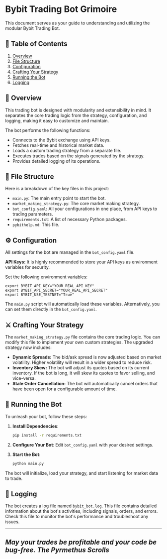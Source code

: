 # Bybit Trading Bot Grimoire

This document serves as your guide to understanding and utilizing the modular Bybit Trading Bot.

## 📜 Table of Contents

1.  [Overview](#-overview)
2.  [File Structure](#-file-structure)
3.  [Configuration](#-configuration)
4.  [Crafting Your Strategy](#-crafting-your-strategy)
5.  [Running the Bot](#-running-the-bot)
6.  [Logging](#-logging)

## 📖 Overview

This trading bot is designed with modularity and extensibility in mind. It separates the core trading logic from the strategy, configuration, and logging, making it easy to customize and maintain.

The bot performs the following functions:
- Connects to the Bybit exchange using API keys.
- Fetches real-time and historical market data.
- Loads a custom trading strategy from a separate file.
- Executes trades based on the signals generated by the strategy.
- Provides detailed logging of its operations.

## 📂 File Structure

Here is a breakdown of the key files in this project:

-   `main.py`: The main entry point to start the bot.
-   `market_making_strategy.py`: The core market making strategy.
-   `bot_config.yaml`: All your configurations in one place, from API keys to trading parameters.
-   `requirements.txt`: A list of necessary Python packages.
-   `pybithelp.md`: This file.

## ⚙️ Configuration

All settings for the bot are managed in the `bot_config.yaml` file.

**API Keys:**
It is highly recommended to store your API keys as environment variables for security.

Set the following environment variables:
```
export BYBIT_API_KEY="YOUR_REAL_API_KEY"
export BYBIT_API_SECRET="YOUR_REAL_API_SECRET"
export BYBIT_USE_TESTNET="True"
```

The `main.py` script will automatically load these variables. Alternatively, you can set them directly in the `bot_config.yaml`.

## ⚔️ Crafting Your Strategy

The `market_making_strategy.py` file contains the core trading logic. You can modify this file to implement your own custom strategies. The upgraded strategy now includes:

*   **Dynamic Spreads:** The bid/ask spread is now adjusted based on market volatility. Higher volatility will result in a wider spread to reduce risk.
*   **Inventory Skew:** The bot will adjust its quotes based on its current inventory. If the bot is long, it will skew its quotes to favor selling, and vice-versa.
*   **Stale Order Cancellation:** The bot will automatically cancel orders that have been open for a configurable amount of time.

## 🚀 Running the Bot

To unleash your bot, follow these steps:

1.  **Install Dependencies**:
    ```bash
    pip install -r requirements.txt
    ```

2.  **Configure Your Bot**: Edit `bot_config.yaml` with your desired settings.

3.  **Start the Bot**:
    ```bash
    python main.py
    ```

The bot will initialize, load your strategy, and start listening for market data to trade.

## 📝 Logging

The bot creates a log file named `bybit_bot.log`. This file contains detailed information about the bot's activities, including signals, orders, and errors. Check this file to monitor the bot's performance and troubleshoot any issues.

---
*May your trades be profitable and your code be bug-free.*
*The Pyrmethus Scrolls*
---